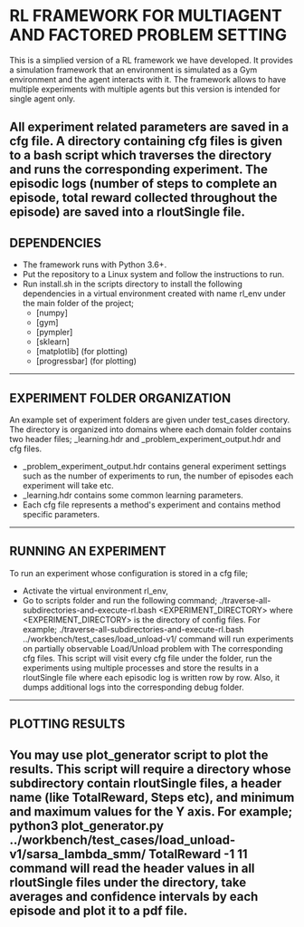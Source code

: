 # RL FRAMEWORK FOR MULTIAGENT AND FACTORED PROBLEM SETTING
This is a simplied version of a RL framework we have developed. It provides a simulation framework that an environment
is simulated as a Gym environment and the agent interacts with it. The framework allows to have multiple experiments
with multiple agents but this version is intended for single agent only.

All experiment related parameters are saved in a cfg file. A directory containing cfg files is given to
a bash script which traverses the directory and runs the corresponding experiment. The episodic logs (number of steps
to complete an episode, total reward collected throughout the episode) are saved into a rloutSingle file.
-------------------------------------------------------------------------------------------------------------------------------
## DEPENDENCIES
- The framework runs with Python 3.6+.
- Put the repository to a Linux system and follow the instructions to run.
- Run install.sh in the scripts directory to install the following dependencies
in a virtual environment created with name rl_env under the main folder of the project;
    - [numpy]
    - [gym]
    - [pympler]
    - [sklearn]
    - [matplotlib] (for plotting)
    - [progressbar] (for plotting)
-------------------------------------------------------------------------------------------------------------------------------
## EXPERIMENT FOLDER ORGANIZATION
An example set of experiment folders are given under test_cases directory. The directory is organized into
domains where each domain folder contains two header files; _learning.hdr and _problem_experiment_output.hdr
and cfg files.
- _problem_experiment_output.hdr contains general experiment settings such as the number of experiments to run,
the number of episodes each experiment will take etc.
- _learning.hdr contains some common learning parameters.
- Each cfg file represents a method's experiment and contains method specific parameters.
-------------------------------------------------------------------------------------------------------------------------------
## RUNNING AN EXPERIMENT
To run an experiment whose configuration is stored in a cfg file;
- Activate the virtual environment rl_env,
- Go to scripts folder and run the following command;
  ./traverse-all-subdirectories-and-execute-rl.bash <EXPERIMENT_DIRECTORY>
  where <EXPERIMENT_DIRECTORY> is the directory of config files. For example;
  ./traverse-all-subdirectories-and-execute-rl.bash ../workbench/test_cases/load_unload-v1/
  command will run experiments on partially observable Load/Unload problem with The
  corresponding cfg files.
  This script will visit every cfg file under the folder, run the experiments using multiple
  processes and store the results in a rloutSingle file where each episodic log is written
  row by row. Also, it dumps additional logs into the corresponding debug folder.
-------------------------------------------------------------------------------------------------------------------------------
## PLOTTING RESULTS
You may use plot_generator script to plot the results. This script will require a directory
whose subdirectory contain rloutSingle files, a header name (like TotalReward, Steps etc), and minimum
and maximum values for the Y axis. For example;
  python3 plot_generator.py ../workbench/test_cases/load_unload-v1/sarsa_lambda_smm/ TotalReward -1 11
command will read the header values in all rloutSingle files under the directory, take averages and
confidence intervals by each episode and plot it to a pdf file.
-------------------------------------------------------------------------------------------------------------------------------
